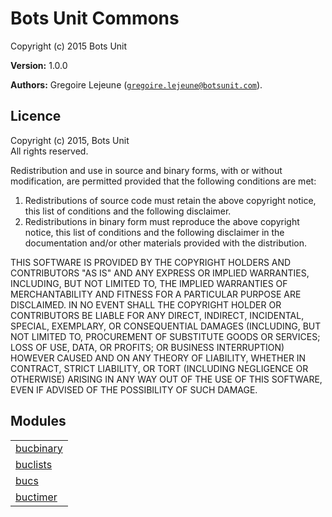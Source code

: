 

# Bots Unit Commons #

Copyright (c) 2015 Bots Unit

__Version:__ 1.0.0

__Authors:__ Gregoire Lejeune ([`gregoire.lejeune@botsunit.com`](mailto:gregoire.lejeune@botsunit.com)).



## Licence ##

Copyright (c) 2015, Bots Unit<br />
All rights reserved.

Redistribution and use in source and binary forms, with or without modification, are permitted provided that the following conditions are met:

1. Redistributions of source code must retain the above copyright notice, this list of conditions and the following disclaimer.
1. Redistributions in binary form must reproduce the above copyright notice, this list of conditions and the following disclaimer in the documentation and/or other materials provided with the distribution.


THIS SOFTWARE IS PROVIDED BY THE COPYRIGHT HOLDERS AND CONTRIBUTORS "AS IS" AND ANY EXPRESS OR IMPLIED WARRANTIES, INCLUDING, BUT NOT LIMITED TO, THE IMPLIED WARRANTIES OF MERCHANTABILITY AND FITNESS FOR A PARTICULAR PURPOSE ARE DISCLAIMED. IN NO EVENT SHALL THE COPYRIGHT HOLDER OR CONTRIBUTORS BE LIABLE FOR ANY DIRECT, INDIRECT, INCIDENTAL, SPECIAL, EXEMPLARY, OR CONSEQUENTIAL DAMAGES (INCLUDING, BUT NOT LIMITED TO, PROCUREMENT OF SUBSTITUTE GOODS OR SERVICES; LOSS OF USE, DATA, OR PROFITS; OR BUSINESS INTERRUPTION) HOWEVER CAUSED AND ON ANY THEORY OF LIABILITY, WHETHER IN CONTRACT, STRICT LIABILITY, OR TORT (INCLUDING NEGLIGENCE OR OTHERWISE) ARISING IN ANY WAY OUT OF THE USE OF THIS SOFTWARE, EVEN IF ADVISED OF THE POSSIBILITY OF SUCH DAMAGE.


## Modules ##


<table width="100%" border="0" summary="list of modules">
<tr><td><a href="bucbinary.md" class="module">bucbinary</a></td></tr>
<tr><td><a href="buclists.md" class="module">buclists</a></td></tr>
<tr><td><a href="bucs.md" class="module">bucs</a></td></tr>
<tr><td><a href="buctimer.md" class="module">buctimer</a></td></tr></table>

